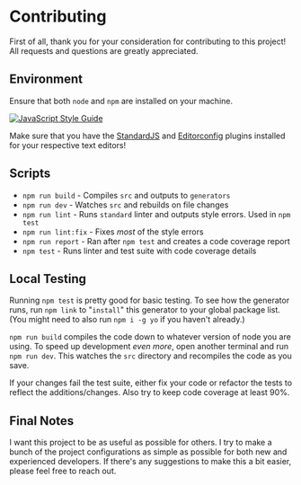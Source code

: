 # Contributing

First of all, thank you for your consideration for contributing to this project! All requests and questions are greatly appreciated.

## Environment

Ensure that both `node` and `npm` are installed on your machine.

[![JavaScript Style Guide](https://cdn.rawgit.com/standard/standard/master/badge.svg)](https://github.com/standard/standard)

Make sure that you have the [StandardJS](https://standardjs.com/#are-there-text-editor-plugins) and [Editorconfig](http://editorconfig.org/) plugins installed for your respective text editors!

## Scripts

- `npm run build` - Compiles `src` and outputs to `generators`
- `npm run dev` - Watches `src` and rebuilds on file changes
- `npm run lint` - Runs `standard` linter and outputs style errors. Used in `npm test`
- `npm run lint:fix` - Fixes _most_ of the style errors
- `npm run report` - Ran after `npm test` and creates a code coverage report
- `npm test` - Runs linter and test suite with code coverage details

## Local Testing

Running `npm test` is pretty good for basic testing. To see how the generator runs, run `npm link` to "`install`" this generator to your global package list. (You might need to also run `npm i -g yo` if you haven't already.)

`npm run build` compiles the code down to whatever version of node you are using. To speed up development _even more_, open another terminal and run `npm run dev`. This watches the `src` directory and recompiles the code as you save.

If your changes fail the test suite, either fix your code or refactor the tests to reflect the additions/changes. Also try to keep code coverage at least 90%.

## Final Notes

I want this project to be as useful as possible for others. I try to make a bunch of the project configurations as simple as possible for both new and experienced developers. If there's any suggestions to make this a bit easier, please feel free to reach out.
